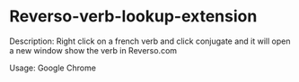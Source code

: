 # Reverso-verb-lookup-extension

Description:
Right click on a french verb and click conjugate and it will open a new window show the verb in Reverso.com

Usage:
Google Chrome
